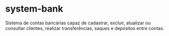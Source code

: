 # system-bank
Sistema de contas bancárias capaz de cadastrar, excluir, atualizar ou consultar clientes, realizar transferências, saques e depósitos entre contas. 
